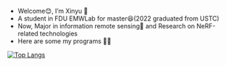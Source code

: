 
- Welcome😊, I’m Xinyu 👋
- A student in FDU EMWLab for master😆(2022 graduated from USTC)
- Now, Major in information remote sensing📡 and Research on NeRF-related technologies
- Here are some my programs 🐱‍🏍

<!---
baixinyu0125/baixinyu0125 is a ✨ special ✨ repository because its `README.md` (this file) appears on your GitHub profile.
You can click the Preview link to take a look at your changes.
--->
[![Top Langs](https://github-readme-stats.vercel.app/api/top-langs/?username=ShxYu&layout=compact)](https://github.com/anuraghazra/github-readme-stats)
